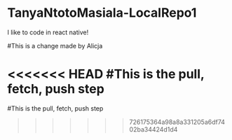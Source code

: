 # TanyaNtotoMasiala-LocalRepo1
I like to code in react native!

#This is a change made by Alicja 

<<<<<<< HEAD
#This is the pull, fetch, push step
=======
#This is the pull, fetch, push step 
>>>>>>> 726175364a98a8a331205a6df7402ba34424d1d4
